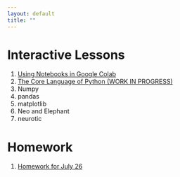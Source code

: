 ```yaml
---
layout: default
title: ""
---
```


# Interactive Lessons

1. [Using Notebooks in Google Colab](https://colab.research.google.com/github/jpgill86/python-for-neuroscientists/blob/master/notebooks/01-Using-Notebooks-in-Google-Colab.ipynb)
2. [The Core Language of Python (WORK IN PROGRESS)](https://colab.research.google.com/github/jpgill86/python-for-neuroscientists/blob/master/notebooks/02-The-Core-Language-of-Python.ipynb)
3. Numpy
4. pandas
5. matplotlib
6. Neo and Elephant
7. neurotic

# Homework

1. [Homework for July 26](https://colab.research.google.com/github/jpgill86/python-for-neuroscientists/blob/master/notebooks/homework/Homework-01.ipynb)

